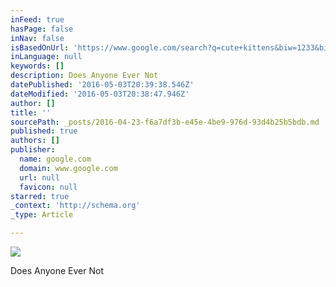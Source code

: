 ```yaml
---
inFeed: true
hasPage: false
inNav: false
isBasedOnUrl: 'https://www.google.com/search?q=cute+kittens&biw=1233&bih=664&espv=2&tbm=isch&imgil=jQDlHqqppY1mOM%253A%253BY-V7ZMrWqyJ4dM%253Bhttp%25253A%25252F%25252Fwww.animalplanet.com%25252Ftv-shows%25252Ftoo-cute%25252Fvideos%25252Fcute-kittens%25252F&source=iu&pf=m&fir=jQDlHqqppY1mOM%253A%252CY-V7ZMrWqyJ4dM%252C_&usg=__KZujCbif-pXYRfOC2wLHVz9cGhg%3D&ved=0ahUKEwixyM3CvKPMAhWHKGMKHeo7CHMQyjcIMQ&ei=pr0aV7HdFIfRjAPq96CYBw#imgrc=73Lhb0sqh47DuM%3A'
inLanguage: null
keywords: []
description: Does Anyone Ever Not
datePublished: '2016-05-03T20:39:38.546Z'
dateModified: '2016-05-03T20:38:47.946Z'
author: []
title: ''
sourcePath: _posts/2016-04-23-f6a7df3b-e45e-4be9-976d-93d4b25b5bdb.md
published: true
authors: []
publisher:
  name: google.com
  domain: www.google.com
  url: null
  favicon: null
starred: true
_context: 'http://schema.org'
_type: Article

---
```

![](https://i.ytimg.com/vi/w_XRV5n3oZk/hqdefault.jpg)

Does Anyone Ever Not